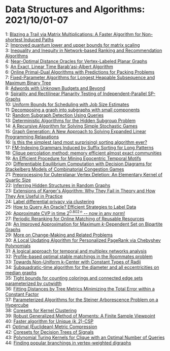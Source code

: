 # Data Structures and Algorithms: 2021/10/01-07  
1: [Blazing a Trail via Matrix Multiplications: A Faster Algorithm for  Non-shortest Induced Paths](https://doi.org/10.48550/arXiv.2109.15268)  
2: [Improved quantum lower and upper bounds for matrix scaling](https://doi.org/10.48550/arXiv.2109.15282)  
3: [Inequality and Inequity in Network-based Ranking and Recommendation  Algorithms](https://doi.org/10.48550/arXiv.2110.00072)  
4: [Near-Optimal Distance Oracles for Vertex-Labeled Planar Graphs](https://doi.org/10.48550/arXiv.2110.00074)  
5: [An Exact, Linear Time Barab\'asi-Albert Algorithm](https://doi.org/10.48550/arXiv.2110.00287)  
6: [Online Primal-Dual Algorithms with Predictions for Packing Problems](https://doi.org/10.48550/arXiv.2110.00391)  
7: [Fixed-Parameter Algorithms for Longest Heapable Subsequence and Maximum  Binary Tree](https://doi.org/10.48550/arXiv.2110.00495)  
8: [Adwords with Unknown Budgets and Beyond](https://doi.org/10.48550/arXiv.2110.00504)  
9: [Spirality and Rectilinear Planarity Testing of Independent-Parallel  SP-Graphs](https://doi.org/10.48550/arXiv.2110.00548)  
10: [Uniform Bounds for Scheduling with Job Size Estimates](https://doi.org/10.48550/arXiv.2110.00633)  
11: [Decomposing a graph into subgraphs with small components](https://doi.org/10.48550/arXiv.2110.00692)  
12: [Random Subgraph Detection Using Queries](https://doi.org/10.48550/arXiv.2110.00744)  
13: [Deterministic Algorithms for the Hidden Subgroup Problem](https://doi.org/10.48550/arXiv.2110.00827)  
14: [A Recursive Algorithm for Solving Simple Stochastic Games](https://doi.org/10.48550/arXiv.2110.01030)  
15: [Graph Generation: A New Approach to Solving Expanded Linear Programming  Relaxations](https://doi.org/10.48550/arXiv.2110.01070)  
16: [Is this the simplest (and most surprising) sorting algorithm ever?](https://doi.org/10.48550/arXiv.2110.01111)  
17: [FM-Indexing Grammars Induced by Suffix Sorting for Long Patterns](https://doi.org/10.48550/arXiv.2110.01181)  
18: [Clique percolation method: memory efficient almost exact communities](https://doi.org/10.48550/arXiv.2110.01213)  
19: [An Efficient Procedure for Mining Egocentric Temporal Motifs](https://doi.org/10.48550/arXiv.2110.01391)  
20: [Differentiable Equilibrium Computation with Decision Diagrams for  Stackelberg Models of Combinatorial Congestion Games](https://doi.org/10.48550/arXiv.2110.01773)  
21: [Preprocessing for Outerplanar Vertex Deletion: An Elementary Kernel of  Quartic Size](https://doi.org/10.48550/arXiv.2110.01868)  
22: [Inferring Hidden Structures in Random Graphs](https://doi.org/10.48550/arXiv.2110.01901)  
23: [Extensions of Karger's Algorithm: Why They Fail in Theory and How They  Are Useful in Practice](https://doi.org/10.48550/arXiv.2110.02750)  
24: [Label differential privacy via clustering](https://doi.org/10.48550/arXiv.2110.02159)  
25: [How to Query An Oracle? Efficient Strategies to Label Data](https://doi.org/10.48550/arXiv.2110.02341)  
26: [Approximate $\mathrm{CVP}$ in time $2^{0.802 \, n}$ -- now in any norm!](https://doi.org/10.48550/arXiv.2110.02387)  
27: [Periodic Reranking for Online Matching of Reusable Resources](https://doi.org/10.48550/arXiv.2110.02400)  
28: [An Improved Approximation for Maximum $k$-Dependent Set on Bipartite  Graphs](https://doi.org/10.48550/arXiv.2110.02487)  
29: [More on Change-Making and Related Problems](https://doi.org/10.48550/arXiv.2110.02503)  
30: [A Local Updating Algorithm for Personalized PageRank via Chebyshev  Polynomials](https://doi.org/10.48550/arXiv.2110.02538)  
31: [A logical approach for temporal and multiplex networks analysis](https://doi.org/10.48550/arXiv.2110.02543)  
32: [Profile-based optimal stable matchings in the Roommates problem](https://doi.org/10.48550/arXiv.2110.02555)  
33: [Towards Non-Uniform k-Center with Constant Types of Radii](https://doi.org/10.48550/arXiv.2110.02688)  
34: [Subquadratic-time algorithm for the diameter and all eccentricities on  median graphs](https://doi.org/10.48550/arXiv.2110.02709)  
35: [Tight bounds for counting colorings and connected edge sets  parameterized by cutwidth](https://doi.org/10.48550/arXiv.2110.02730)  
36: [Fitting Distances by Tree Metrics Minimizing the Total Error within a  Constant Factor](https://doi.org/10.48550/arXiv.2110.02807)  
37: [Parameterized Algorithms for the Steiner Arborescence Problem on a  Hypercube](https://doi.org/10.48550/arXiv.2110.02830)  
38: [Coresets for Kernel Clustering](https://doi.org/10.48550/arXiv.2110.02898)  
39: [Robust Generalized Method of Moments: A Finite Sample Viewpoint](https://doi.org/10.48550/arXiv.2110.03070)  
40: [Faster algorithm for Unique $(k,2)$-CSP](https://doi.org/10.48550/arXiv.2110.03122)  
41: [Optimal (Euclidean) Metric Compression](https://doi.org/10.48550/arXiv.2110.03152)  
42: [Coresets for Decision Trees of Signals](https://doi.org/10.48550/arXiv.2110.03195)  
43: [Polynomial Turing Kernels for Clique with an Optimal Number of Queries](https://doi.org/10.48550/arXiv.2110.03279)  
44: [Finding popular branchings in vertex-weighted digraphs](https://doi.org/10.48550/arXiv.2110.03460)  